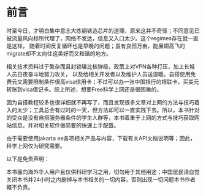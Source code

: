 # 前言

时至今日，才明白集中意志大炼钢铁造芯片的道理，原来这并不奇怪；不同意见已被流量风向标所代理了，网络不发达，信息又入口太少。这个regimes存在就一直是这样， 随着时间反复循环也是早晚的问题；虽有良田万亩，能展翅高飞的migrate却不太向往这美好而又和谐的地方。

相关技术资料过于繁杂而且封锁堪比核弹级，政策上对VPN各种打压，加上长城人员日夜奋斗地努力攻关， 以及给相关开发者以及维护人员送温暖。自搭使用免费云又需要限制条件很高visa信用卡；不过可以办一张中国银行的银联卡，买美元转账到visa借记卡。综上所述，想要Free科学上网还是很困难的。

因为自搭教程较多也很详细就不再写了，而且发现很多文章对上网的方法与技巧着入的太少；工具总会有过时的一天，但方法却可以一直实践下去。所以，本书针对的受众是没有自搭服务器条件的学生人群等，本书着重于上网的方式与技巧获取网站信息，并对相关软件做简要的快速上手配置。 

由于需要使用jakarta ee各项相关产品与内容，下载有关API文档说明等；因此，科学上网仅为研究需要。

以下是免责声明：

本书面向海外华人用户且仅供科研学习之用，切勿用于其他用途；中国居民请自觉关闭本书并24小时之内删掉与本书相关的一切内容，否则出现一切问题本书作者概不负责。

